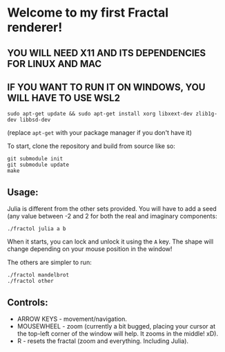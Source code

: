 # Welcome to my first Fractal renderer!

## YOU WILL NEED X11 AND ITS DEPENDENCIES FOR LINUX AND MAC
## IF YOU WANT TO RUN IT ON WINDOWS, YOU WILL HAVE TO USE WSL2
```
sudo apt-get update && sudo apt-get install xorg libxext-dev zlib1g-dev libbsd-dev
```
(replace `apt-get` with your package manager if you don't have it)


To start, clone the repository and build from source like so:
```
git submodule init
git submodule update
make
```

## Usage:

Julia is different from the other sets provided. You will have to add a seed (any value between -2 and 2 for both the real and imaginary components:
```
./fractol julia a b
```
 
When it starts, you can lock and unlock it using the `A` key. The shape will change depending on your mouse position in the window!

The others are simpler to run:
```
./fractol mandelbrot
./fractol other
```

## Controls:
- ARROW KEYS \- movement/navigation.
- MOUSEWHEEL \- zoom (currently a bit bugged, placing your cursor at the top-left corner of the window will help. It zooms in the middle! xD).
- R \- resets the fractal (zoom and everything. Including Julia).
